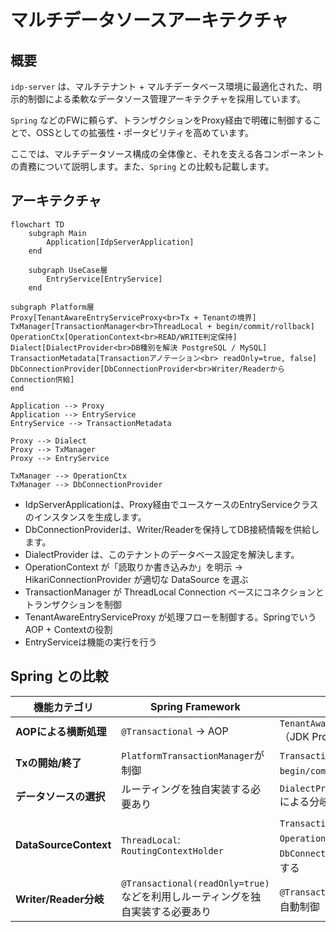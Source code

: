 # マルチデータソースアーキテクチャ

## 概要

`idp-server` は、マルチテナント + マルチデータベース環境に最適化された、明示的制御による柔軟なデータソース管理アーキテクチャを採用しています。

`Spring` などのFWに頼らず、トランザクションをProxy経由で明確に制御することで、OSSとしての拡張性・ポータビリティを高めています。

ここでは、マルチデータソース構成の全体像と、それを支える各コンポーネントの責務について説明します。また、`Spring` との比較も記載します。

## アーキテクチャ

```mermaid
flowchart TD
    subgraph Main
        Application[IdpServerApplication]
    end

    subgraph UseCase層
        EntryService[EntryService]
    end

subgraph Platform層
Proxy[TenantAwareEntryServiceProxy<br>Tx + Tenantの境界]
TxManager[TransactionManager<br>ThreadLocal + begin/commit/rollback]
OperationCtx[OperationContext<br>READ/WRITE判定保持]
Dialect[DialectProvider<br>DB種別を解決 PostgreSQL / MySQL]
TransactionMetadata[Transactionアノテーション<br> readOnly=true, false]
DbConnectionProvider[DbConnectionProvider<br>Writer/ReaderからConnection供給]
end

Application --> Proxy
Application --> EntryService
EntryService --> TransactionMetadata

Proxy --> Dialect
Proxy --> TxManager
Proxy --> EntryService

TxManager --> OperationCtx
TxManager --> DbConnectionProvider

```

- IdpServerApplicationは、Proxy経由でユースケースのEntryServiceクラスのインスタンスを生成します。
- DbConnectionProviderは、Writer/Readerを保持してDB接続情報を供給します。
- DialectProvider は、このテナントのデータベース設定を解決します。
- OperationContext が「読取りか書き込みか」を明示 → HikariConnectionProvider が適切な DataSource を選ぶ
- TransactionManager が ThreadLocal Connection ベースにコネクションとトランザクションを制御
- TenantAwareEntryServiceProxy が処理フローを制御する。SpringでいうAOP + Contextの役割
- EntryServiceは機能の実行を行う

## Spring との比較

| 機能カテゴリ                | Spring Framework                                        | idp-server                                                                |
|-----------------------|---------------------------------------------------------|---------------------------------------------------------------------------|
| **AOPによる横断処理**        | `@Transactional` → AOP                                  | `TenantAwareEntryServiceProxy`（JDK Proxy + `invoke()`）で制御                 |
| **Txの開始/終了**          | `PlatformTransactionManager`が制御                         | `TransactionManager`が　`begin/commit/rollback` を制御                         |
| **データソースの選択**         | ルーティングを独自実装する必要あり                                       | `DialectProvider.provide(tenantId)` による分岐                                 |
| **DataSourceContext** | `ThreadLocal`: `RoutingContextHolder`                   | `TransactionManager`が　`OperationContext`と `DbConnectionProvider` を利用し解決する |
| **Writer/Reader分岐**   | `@Transactional(readOnly=true)` などを利用しルーティングを独自実装する必要あり | `@Transaction(readOnly = true)` で自動制御                                     |
